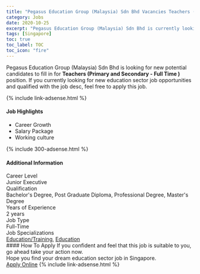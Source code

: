```yaml
---
title: "Pegasus Education Group (Malaysia) Sdn Bhd Vacancies Teachers (Primary and Secondary - Full Time )" 
category: Jobs 
date: 2020-10-25 
excerpt: "Pegasus Education Group (Malaysia) Sdn Bhd is currently looking for suitable person to fill in the Teachers (Primary and Secondary - Full Time ) which positioned at Singapore" 
tags: [Singapore] 
toc: true 
toc_label: TOC 
toc_icon: "fire" 
--- 
```


<p>Pegasus Education Group (Malaysia) Sdn Bhd is looking for new potential candidates to fill in for <b>Teachers (Primary and Secondary - Full Time )</b> position. If you currently looking for new education sector job opportunities and qualified with the job desc, feel free to apply this job.
</p>{% include link-adsense.html %} 
<div><div><h4>Job Highlights</h4></div><div><ul><li><div><div><div><div></div></div></div><div><span>Career Growth</span></div></div></li><li><div><div><div><div></div></div></div><div><span>Salary Package</span></div></div></li><li><div><div><div><div></div></div></div><div><span>Working culture</span></div></div></li></ul></div></div> 
{% include 300-adsense.html %} 
<div><div><h4>Additional Information</h4></div><div><div><div><div><div><div><div><span>Career Level</span></div><div><span>Junior Executive</span></div></div></div></div><div><div><div><div><span>Qualification</span></div><div><span>Bachelor's Degree, Post Graduate Diploma, Professional Degree, Master's Degree</span></div></div></div></div><div><div><div><div><span>Years of Experience</span></div><div><span>2 years</span></div></div></div></div><div><div><div><div><span>Job Type</span></div><div><span>Full-Time</span></div></div></div></div><div><div><div><div><span>Job Specializations</span></div><div><span><a href="/en/job-search/education-training-jobs/">Education/Training</a>, <a href="/en/job-search/education-jobs/">Education</a></span></div></div></div></div></div></div></div></div> 
#### How To Apply 
If you confident and feel that this job is suitable to you, go ahead take your action now. <br/> 
Hope you find your dream education sector job in Singapore. <br/> 
<a href="https://www.jobstreet.com.my/en/job/teachers-primary-and-secondary-full-time-8160924/origin/sg?jobId=jobstreet-sg-job-8160924" class="btn btn--info" target="_blank" rel="nofollow noopenner">Apply Online</a> 
{% include link-adsense.html %} 